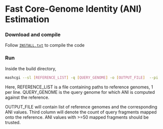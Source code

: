 Fast Core-Genome Identity (ANI) Estimation
========================================================================

### Download and compile

Follow [`INSTALL.txt`](INSTALL.txt) to compile the code

### Run

Inside the build directory, 

```sh
mashcgi --sl [REFERENCE_LIST] -q [QUERY_GENOME] -o [OUTPUT_FILE]  --pi 80
```

Here, REFERENCE_LIST is a file containing paths to reference genomes, 1 per line. QUERY_GENOME is the query genome for which ANI is computed against the reference.

OUTPUT_FILE will contain list of reference genomes and the corresponding ANI values. Third column will denote the count of query fragments mapped onto the reference. ANI values with >=50 mapped fragments should be trusted.
